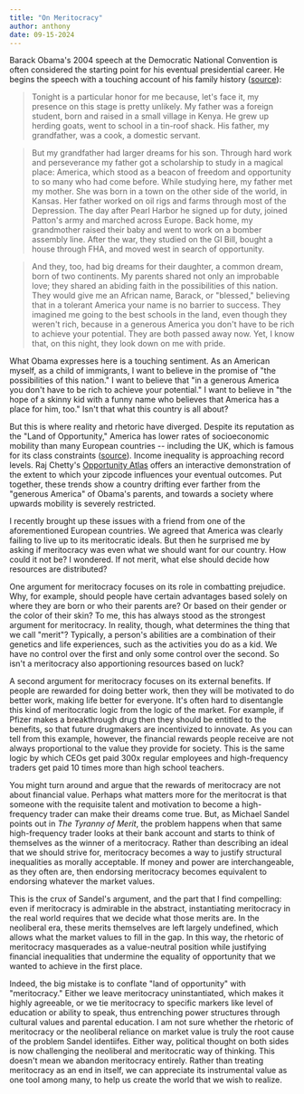 ```yaml
---
title: "On Meritocracy"
author: anthony
date: 09-15-2024
---
```


Barack Obama's 2004 speech at the Democratic National Convention is often considered the starting point for his eventual presidential career. He begins the speech with a touching account of his family history ([source](https://www.presidency.ucsb.edu/documents/keynote-address-the-2004-democratic-national-convention)):  

> Tonight is a particular honor for me because, let's face it, my presence on this stage is pretty unlikely. My father was a foreign student, born and raised in a small village in Kenya. He grew up herding goats, went to school in a tin-roof shack. His father, my grandfather, was a cook, a domestic servant.

> But my grandfather had larger dreams for his son. Through hard work and perseverance my father got a scholarship to study in a magical place: America, which stood as a beacon of freedom and opportunity to so many who had come before. While studying here, my father met my mother. She was born in a town on the other side of the world, in Kansas. Her father worked on oil rigs and farms through most of the Depression. The day after Pearl Harbor he signed up for duty, joined Patton's army and marched across Europe. Back home, my grandmother raised their baby and went to work on a bomber assembly line. After the war, they studied on the GI Bill, bought a house through FHA, and moved west in search of opportunity.

> And they, too, had big dreams for their daughter, a common dream, born of two continents. My parents shared not only an improbable love; they shared an abiding faith in the possibilities of this nation. They would give me an African name, Barack, or "blessed," believing that in a tolerant America your name is no barrier to success. They imagined me going to the best schools in the land, even though they weren't rich, because in a generous America you don't have to be rich to achieve your potential. They are both passed away now. Yet, I know that, on this night, they look down on me with pride. 

What Obama expresses here is a touching sentiment. As an American myself, as a child of immigrants, I want to believe in the promise of "the possibilities of this nation." I want to believe that "in a generous America you don't have to be rich to achieve your potential." I want to believe in "the hope of a skinny kid with a funny name who believes that America has a place for him, too." Isn't that what this country is all about?

But this is where reality and rhetoric have diverged. Despite its reputation as the "Land of Opportunity," America has lower rates of socioeconomic mobility than many European countries -- including the UK, which is famous for its class constraints ([source](https://en.wikipedia.org/wiki/Socioeconomic_mobility_in_the_United_States)). Income inequality is approaching record levels. Raj Chetty's [Opportunity Atlas](https://www.opportunityatlas.org/) offers an interactive demonstration of the extent to which your zipcode influences your eventual outcomes. Put together, these trends show a country drifting ever farther from the "generous America" of Obama's parents, and towards a society where upwards mobility is severely restricted. 

I recently brought up these issues with a friend from one of the aforementioned European countries. We agreed that America was clearly failing to live up to its meritocratic ideals. But then he surprised me by asking if meritocracy was even what we should want for our country. How could it not be? I wondered. If not merit, what else should decide how resources are distributed?

One argument for meritocracy focuses on its role in combatting prejudice. Why, for example, should people have certain advantages based solely on where they are born or who their parents are? Or based on their gender or the color of their skin? To me, this has always stood as the strongest argument for meritocracy. In reality, though, what determines the thing that we call "merit"? Typically, a person's abilities are a combination of their genetics and life experiences, such as the activities you do as a kid. We have no control over the first and only some control over the second. So isn't a meritocracy also apportioning resources based on luck? 

A second argument for meritocracy focuses on its external benefits. If people are rewarded for doing better work, then they will be motivated to do better work, making life better for everyone. It's often hard to disentangle this kind of meritocratic logic from the logic of the market. For example, if Pfizer makes a breakthrough drug then they should be entitled to the benefits, so that future drugmakers are incentivized to innovate. As you can tell from this example, however, the financial rewards people receive are not always proportional to the value they provide for society. This is the same logic by which CEOs get paid 300x regular employees and high-frequency traders get paid 10 times more than high school teachers. 

You might turn around and argue that the rewards of meritocracy are not about financial value. Perhaps what matters more for the meritocrat is that someone with the requisite talent and motivation to become a high-frequency trader can make their dreams come true. But, as Michael Sandel points out in *The Tyranny of Merit*, the problem happens when that same high-frequency trader looks at their bank account and starts to think of themselves as the winner of a meritocracy. Rather than describing an ideal that we should strive for, meritocracy becomes a way to justify structural inequalities as morally acceptable. If money and power are interchangeable, as they often are, then endorsing meritocracy becomes equivalent to endorsing whatever the market values. 

This is the crux of Sandel's argument, and the part that I find compelling: even if meritocracy is admirable in the abstract, instantiating meritocracy in the real world requires that we decide what those merits are. In the neoliberal era, these merits themselves are left largely undefined, which allows what the market values to fill in the gap. In this way, the rhetoric of meritocracy masquerades as a value-neutral position while justifying financial inequalities that undermine the equality of opportunity that we wanted to achieve in the first place. 

Indeed, the big mistake is to conflate "land of opportunity" with "meritocracy." Either we leave meritocracy uninstantiated, which makes it highly agreeable, or we tie meritocracy to specific markers like level of education or ability to speak, thus entrenching power structures through cultural values and parental education. I am not sure whether the rhetoric of meritocracy or the neoliberal reliance on market value is truly the root cause of the problem Sandel identiifes. Either way, political thought on both sides is now challenging the neoliberal and meritocratic way of thinking. This doesn't mean we abandon meritocracy entirely. Rather than treating meritocracy as an end in itself, we can appreciate its instrumental value as one tool among many, to help us create the world that we wish to realize. 